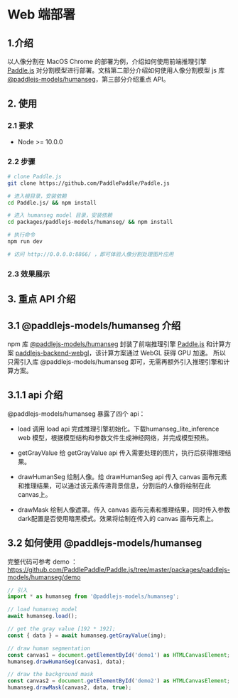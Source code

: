 # Web 端部署

## 1.介绍
以人像分割在 MacOS Chrome 的部署为例，介绍如何使用前端推理引擎 [Paddle.js](https://github.com/PaddlePaddle/Paddle.js) 对分割模型进行部署。文档第二部分介绍如何使用人像分割模型 js 库 [@paddlejs-models/humanseg](https://github.com/PaddlePaddle/Paddle.js/tree/master/packages/paddlejs-models/humanseg)，第三部分介绍重点 API。

## 2. 使用

### 2.1 要求
* Node >= 10.0.0

### 2.2 步骤
```sh
# clone Paddle.js
git clone https://github.com/PaddlePaddle/Paddle.js

# 进入根目录，安装依赖
cd Paddle.js/ && npm install

# 进入 humanseg model 目录，安装依赖
cd packages/paddlejs-models/humanseg/ && npm install

# 执行命令
npm run dev

# 访问 http://0.0.0.0:8866/ ，即可体验人像分割处理图片应用
```


### 2.3 效果展示


## 3. 重点 API 介绍

## 3.1 @paddlejs-models/humanseg 介绍
npm 库 [@paddlejs-models/humanseg](https://github.com/PaddlePaddle/Paddle.js/tree/master/packages/paddlejs-models/humanseg) 封装了前端推理引擎 [Paddle.js](https://github.com/PaddlePaddle/Paddle.js) 和计算方案 [paddlejs-backend-webgl](https://github.com/PaddlePaddle/Paddle.js/tree/master/packages/paddlejs-backend-webgl)，该计算方案通过 WebGL 获得 GPU 加速。
所以只需引入库 @paddlejs-models/humanseg 即可，无需再额外引入推理引擎和计算方案。

## 3.1.1 api 介绍
@paddlejs-models/humanseg 暴露了四个 api：
* load
调用 load api 完成推理引擎初始化。下载humanseg_lite_inference web 模型，根据模型结构和参数文件生成神经网络，并完成模型预热。

* getGrayValue
给 getGrayValue api 传入需要处理的图片，执行后获得推理结果。

* drawHumanSeg
绘制人像。给 drawHumanSeg api 传入 canvas 画布元素和推理结果，可以通过该元素传递背景信息，分割后的人像将绘制在此 canvas上。

* drawMask 
绘制人像遮罩。传入 canvas 画布元素和推理结果，同时传入参数dark配置是否使用暗黑模式。效果将绘制在传入的 canvas 画布元素上。

## 3.2 如何使用 @paddlejs-models/humanseg
完整代码可参考 demo ：https://github.com/PaddlePaddle/Paddle.js/tree/master/packages/paddlejs-models/humanseg/demo

```js
// 引入
import * as humanseg from '@paddlejs-models/humanseg';

// load humanseg model
await humanseg.load();

// get the gray value [192 * 192];
const { data } = await humanseg.getGrayValue(img);

// draw human segmentation
const canvas1 = document.getElementById('demo1') as HTMLCanvasElement;
humanseg.drawHumanSeg(canvas1, data);

// draw the background mask
const canvas2 = document.getElementById('demo2') as HTMLCanvasElement;
humanseg.drawMask(canvas2, data, true);

```